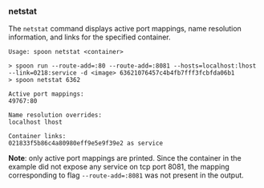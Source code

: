### netstat

The `netstat` command displays active port mappings, name resolution information, and links for the specified container.

```
Usage: spoon netstat <container>
```

```
> spoon run --route-add=:80 --route-add=:8081 --hosts=localhost:lhost --link=0218:service -d <image> 63621076457c4b4fb7fff3fcbfda06b1
> spoon netstat 6362

Active port mappings:
49767:80

Name resolution overrides:
localhost lhost

Container links:
021833f5b86c4a80980eff9e5e9f39e2 as service
```

**Note**: only active port mappings are printed. Since the container in the example did not expose any service on tcp port 8081, the mapping corresponding to flag `--route-add=:8081` was not present in the output.
